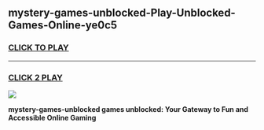 
## mystery-games-unblocked-Play-Unblocked-Games-Online-ye0c5
<h3>
<a href="https://premium76.site?title=mystery-games-unblocked&ref=24A">CLICK TO PLAY</a></h3>
<hr>

<h3>
<a href="https://premium76.site?title=mystery-games-unblocked&ref=24A">CLICK 2 PLAY</a>
  
</h3>

<a href="https://premium76.site?title=mystery-games-unblocked&ref=24A"><img src="https://clearcache.store/games.png"></a>


**mystery-games-unblocked games unblocked: Your Gateway to Fun and Accessible Online Gaming**
